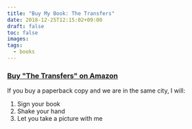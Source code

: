 ```yaml
---
title: "Buy My Book: The Transfers"
date: 2018-12-25T12:15:02+09:00
draft: false
toc: false
images:
tags: 
  - books
---
```


### [Buy "The Transfers" on Amazon](https://amzn.to/2sv7HmE "Buy My Book!")

If you buy a paperback copy and we are in the same city, I will:

1. Sign your book
2. Shake your hand
3. Let you take a picture with me